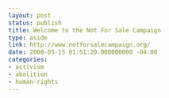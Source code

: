 ```yaml
---
layout: post
status: publish
title: Welcome to the Not For Sale Campaign
type: aside
link: http://www.notforsalecampaign.org/
date: 2008-05-15 01:51:20.000000000 -04:00
categories:
- activism
- abolition
- human-rights
---
```


